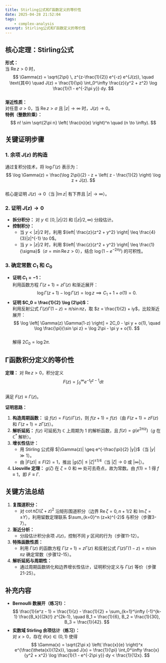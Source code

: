 ```yaml
---
title: Stirling公式和Γ函数定义的等价性
date: 2025-04-28 21:52:04
tags:
    - complex-analysis
excerpt: Stirling公式和Γ函数定义的等价性
---
```

## **核心定理：Stirling公式**
**形式：**  
当 $\text{Re}\, z > 0$ 时，  
$$
\Gamma(z) = \sqrt{2\pi} \, z^{z-\frac{1}{2}} e^{-z} e^{J(z)}, \quad \text{其中} \quad J(z) = \frac{1}{\pi} \int_0^\infty \frac{z}{y^2 + z^2} \log \frac{1}{1 - e^{-2\pi y}}  dy.
$$  
**渐近性质：**  
对任意 $\sigma > 0$，当 $\text{Re}\, z > \sigma$ 且 $|z| \to \infty$ 时，$J(z) \to 0$。  
**特例（整数阶乘）：**  
$$
n! \sim \sqrt{2\pi n} \left( \frac{n}{e} \right)^n \quad (n \to \infty).
$$


## **关键证明步骤**
### **1. 余项 $J(z)$ 的构造**
通过复积分技术，将 $\log \Gamma(z)$ 表示为：  
$$
\log \Gamma(z) = \frac{\log 2\pi}{2} - z + \left( z - \frac{1}{2} \right) \log z + J(z).
$$  
核心是证明 $J(z) \to 0$（当 $|\text{Im}\, z|$ 有下界且 $|z| \to \infty$）。

### **2. 证明 $J(z) \to 0$**
- **拆分积分：** 对 $y \in [0, |z|/2]$ 和 $[|z|/2, \infty)$ 分段估计。  
- **控制积分：**  
  - 当 $y < |z|/2$ 时，利用 $\left| \frac{z}{z^2 + y^2} \right| \leq \frac{4}{3}|z|^{-1} \to 0$。  
  - 当 $y > |z|/2$ 时，利用 $\left| \frac{z}{z^2 + y^2} \right| \leq \frac{1}{\sigma}$（$\sigma = \min \text{Re}\, z >0$），结合 $\log(1 - e^{-2\pi y})$ 的可积性。  

### **3. 确定常数 $C_1$ 和 $C_0$**
- **证明 $C_1 = -1$：**  
  利用函数方程 $\Gamma(z+1) = z \Gamma(z)$ 和渐近展开：  
  $$
  \log \Gamma(z+1) - \log \Gamma(z) = \log z \implies C_1 + 1 + o(1) = 0.
  $$  
- **证明 $C_0 = \frac{1}{2} \log (2\pi)$：**  
  利用反射公式 $\Gamma(z)\Gamma(1-z) = \pi / \sin \pi z$，取 $z = \frac{1}{2} + iy$，比较渐近展开：  
  $$
  \log \left[ \Gamma(z) \Gamma(1-z) \right] = 2C_0 - \pi y + o(1), \quad \log \frac{\pi}{\sin \pi z} = \log 2\pi - \pi y + o(1).
  $$  
  解得 $2C_0 = \log 2\pi$.

## **Γ函数积分定义的等价性**
**定理：** 对 $\text{Re}\, z > 0$，积分定义  
$$
F(z) = \int_0^\infty e^{-t} t^{z-1}  dt
$$  
满足 $F(z) \equiv \Gamma(z)$。  

**证明思路：**  
1. **构造周期函数：** 设 $f(z) = F(z)/\Gamma(z)$，则 $f(z+1) = f(z)$（由 $F(z+1)=zF(z)$ 和 $\Gamma(z+1)=z\Gamma(z)$）。  
2. **解析延拓：** $f(z)$ 可延拓为 $\mathbb{C}$ 上周期为 1 的解析函数，且 $f(z) = g(e^{2\pi i z})$（$g$ 在 $\mathbb{C}^*$ 解析）。  
3. **增长性估计：**  
   - 用 Stirling 公式得 $|\Gamma(z)| \geq e^{-\frac{\pi}{2} |y|}$（当 $|y| \gg 1$）。  
   - 由 $|F(z)| \leq F(2) = 1$，推出 $|g(\zeta)| \leq |\zeta|^{\pm 1/4}$（当 $|\zeta| \to 0$ 或 $|\infty|$）。  
4. **Liouville 定理：** $g(\zeta)$ 在 $\zeta=0$ 和 $\infty$ 处可去奇点，故为常数。由 $f(1)=1$ 得 $f \equiv 1$，即 $F \equiv \Gamma$.

## **关键方法总结**
1. **复围道积分：**  
   - 对 $\cot \pi \zeta / (\zeta + z)^2$ 沿矩形围道积分（边界 $\text{Re}\, \zeta = 0, \, n+1/2$ 和 $\text{Im}\, \zeta = \pm Y$），利用留数定理联系 $\sum_{k=0}^n (z+k)^{-2}$ 与积分（步骤3-7）。  
2. **渐近分析：**  
   - 分段估计积分余项 $J(z)$，控制不同 $y$ 区间的行为（步骤11-12）。  
3. **特殊函数性质：**  
   - 利用 $\Gamma(z)$ 的函数方程 $\Gamma(z+1)=z\Gamma(z)$ 和反射公式 $\Gamma(z)\Gamma(1-z)=\pi/\sin\pi z$ 确定常数（步骤12-15）。  
4. **解析延拓与周期性：**  
   - 通过周期函数转化和边界增长性估计，证明积分定义与 $\Gamma(z)$ 等价（步骤21-25）。  


## **补充内容**
- **Bernoulli 数展开（练习1）：**  
  $$
  \frac{1}{e^z - 1} = \frac{1}{z} - \frac{1}{2} + \sum_{k=1}^\infty (-1)^{k-1} \frac{B_k}{(2k)!} z^{2k-1}, \quad B_1 = \frac{1}{6},  B_2 = \frac{1}{30},  B_3 = \frac{1}{42}.
  $$  
- **实数域 Stirling 余项估计（练习）：**  
  对 $x > 0$，存在 $\theta(x) \in (0,1)$ 使得  
  $$
  \Gamma(x) = \sqrt{2\pi x} \left( \frac{x}{e} \right)^x e^{\frac{\theta(x)}{12x}}, \quad J(x) = \frac{1}{\pi} \int_0^\infty \frac{x}{y^2 + x^2} \log \frac{1}{1 - e^{-2\pi y}}  dy < \frac{1}{12x}.
  $$  
